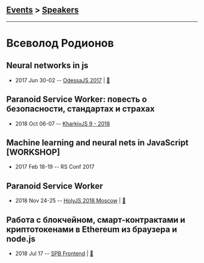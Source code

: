 ## [Events](../README.md) > [Speakers](../speakers.md)
---

# Всеволод Родионов

## Neural networks in js
- 2017 Jun 30-02 -- [OdessaJS 2017](https://www.youtube.com/watch?v=8sAnWiwDWwI)  | [:notebook:](https://www.slideshare.net/vsevolodrodionov/js-77437539)  
## Paranoid Service Worker: повесть о безопасности, стандартах и страхах
- 2018 Oct 06-07 -- [KharkivJS 9 - 2018](https://www.youtube.com/watch?v=rchbC7RHonw)    
## Machine learning and neural nets in JavaScript [WORKSHOP]
- 2017 Feb 18-19 -- RS Conf 2017    
## Paranoid Service Worker
- 2018 Nov 24-25 -- [HolyJS 2018 Moscow](https://www.youtube.com/watch?v=lXQTSXfGfbo)  | [:notebook:](https://slides.com/jabher/paranoid-service-worker-holyjs/#/)  
## Работа с блокчейном, смарт-контрактами и криптотокенами в Ethereum из браузера и node.js
- 2018 Jul 17 -- [SPB Frontend](https://youtu.be/HHuRlxVX77o?t=57m14s)  | [:notebook:](https://goo.gl/ZZvXUP)  
